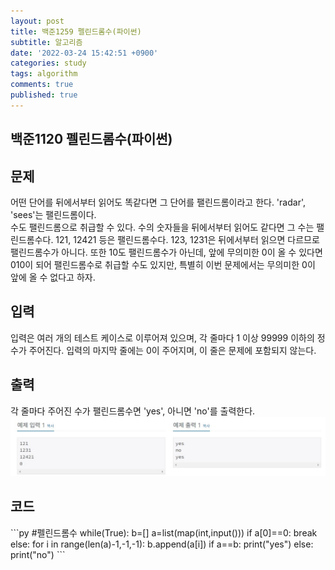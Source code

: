 ```yaml
---
layout: post
title: 백준1259 펠린드롬수(파이썬)
subtitle: 알고리즘
date: '2022-03-24 15:42:51 +0900'
categories: study
tags: algorithm
comments: true
published: true
---
```

## 백준1120 펠린드롬수(파이썬)
<h2>문제</h2>
어떤 단어를 뒤에서부터 읽어도 똑같다면 그 단어를 팰린드롬이라고 한다. 'radar', 'sees'는 팰린드롬이다.<br>
수도 팰린드롬으로 취급할 수 있다. 수의 숫자들을 뒤에서부터 읽어도 같다면 그 수는 팰린드롬수다. 121, 12421 등은 팰린드롬수다. 123, 1231은 뒤에서부터 읽으면 다르므로 팰린드롬수가 아니다. 또한 10도 팰린드롬수가 아닌데, 앞에 무의미한 0이 올 수 있다면 010이 되어 팰린드롬수로 취급할 수도 있지만, 특별히 이번 문제에서는 무의미한 0이 앞에 올 수 없다고 하자.<br>
<h2>입력</h2>
입력은 여러 개의 테스트 케이스로 이루어져 있으며, 각 줄마다 1 이상 99999 이하의 정수가 주어진다. 입력의 마지막 줄에는 0이 주어지며, 이 줄은 문제에 포함되지 않는다.<br>
<h2>출력</h2>
각 줄마다 주어진 수가 팰린드롬수면 'yes', 아니면 'no'를 출력한다.<br>
<img src="/assets/img/baek1259-1.jpg" title="baek1259-1" alt="baek1259-1"/><br>
<h2>코드</h2>
```py
#펠린드롬수
while(True):
    b=[]
    a=list(map(int,input()))
    if a[0]==0:
        break
    else:
        for i in range(len(a)-1,-1,-1):
            b.append(a[i])
        if a==b:
            print("yes")
        else:
            print("no")            
```



